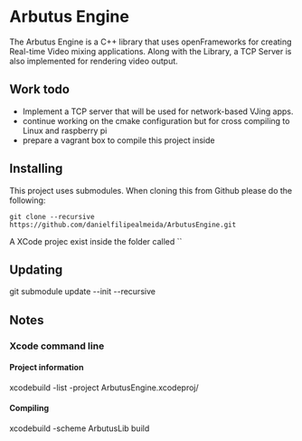 # Arbutus Engine

The Arbutus Engine is a C++ library that uses openFrameworks for creating Real-time Video mixing applications.
Along with the Library, a TCP Server is also implemented for rendering video output.


## Work todo

- Implement a TCP server that will be used for network-based VJing apps.
- continue working on the cmake configuration but for cross compiling to Linux and raspberry pi
- prepare a vagrant box to compile this project inside


## Installing

This project uses submodules. When cloning this from Github please do the following:

    git clone --recursive https://github.com/danielfilipealmeida/ArbutusEngine.git
    
A XCode projec exist inside the folder called ``

## Updating

git submodule update --init --recursive


## Notes

### Xcode command line

#### Project information

xcodebuild -list -project ArbutusEngine.xcodeproj/


#### Compiling

xcodebuild -scheme ArbutusLib build


